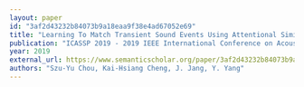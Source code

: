 ```yaml
---
layout: paper
id: "3af2d43232b84073b9a18eaa9f38e4ad67052e69"
title: "Learning To Match Transient Sound Events Using Attentional Similarity For Few-Shot Sound Recognition"
publication: "ICASSP 2019 - 2019 IEEE International Conference on Acoustics, Speech and Signal Processing (ICASSP)"
year: 2019
external_url: https://www.semanticscholar.org/paper/3af2d43232b84073b9a18eaa9f38e4ad67052e69
authors: "Szu-Yu Chou, Kai-Hsiang Cheng, J. Jang, Y. Yang"
---
```

